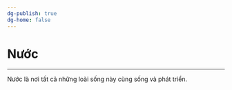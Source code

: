 ```yaml
---
dg-publish: true
dg-home: false
---
```

# Nước
---

Nước là nơi tất cả những loài sống này cùng sống và phát triển.